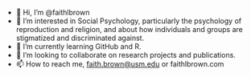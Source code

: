 - 👋 Hi, I’m @faithlbrown
- 👀 I’m interested in Social Psychology, particularly the psychology of reproduction and religion, and about how individuals and groups are stigmatized and discriminated against. 
- 🌱 I’m currently learning GitHub and R. 
- 💞️ I’m looking to collaborate on research projects and publications. 
- 📫 How to reach me, faith.brown@usm.edu or faithlbrown.com

<!---
faithlbrown/faithlbrown is a ✨ special ✨ repository because its `README.md` (this file) appears on your GitHub profile.
You can click the Preview link to take a look at your changes.
--->
